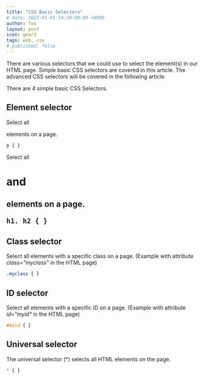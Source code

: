 ```yaml
---
title: "CSS Basic Selectors"
# date: 2022-01-01 14:30:00:00 +0800
author: foo
layout: post
icon: gear3
tags: web, css
# published: false
---
```


There are various selectors that we could use to select the element(s) in our HTML page.
Simple basic CSS selectors are covered in this article. The advanced CSS selectors will be
covered in the following article.

There are 4 simple basic CSS Selectors.

## Element selector

Select all <p> elements on a page.

```css
p { }
```

Select all <h1> and <h2> elements on a page.

```css
h1, h2 { }
```

## Class selector

Select all elements with a specific class on a page.  (Example with attribute *class="myclass"* in the HTML page)

```css
.myclass { }
```

## ID selector

Select all elements with a specific ID on a page. (Example with attribute *id="myid"* in the HTML page)

```css
#myid { }
```

## Universal selector

The universal selector (*) selects all HTML elements on the page.

```css
* { }
```
